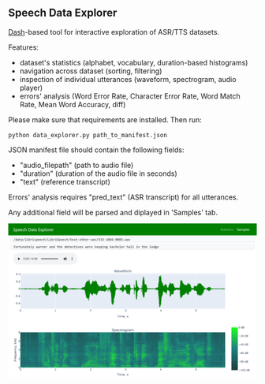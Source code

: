 Speech Data Explorer
--------------------

[Dash](https://plotly.com/dash/)-based tool for interactive exploration of ASR/TTS datasets.

Features:
- dataset's statistics (alphabet, vocabulary, duration-based histograms)
- navigation across dataset (sorting, filtering)
- inspection of individual utterances (waveform, spectrogram, audio player)
- errors' analysis (Word Error Rate, Character Error Rate, Word Match Rate, Mean Word Accuracy, diff)

Please make sure that requirements are installed. Then run:
```
python data_explorer.py path_to_manifest.json
```

JSON manifest file should contain the following fields:
- "audio_filepath" (path to audio file)
- "duration" (duration of the audio file in seconds)
- "text" (reference transcript)

Errors' analysis requires "pred_text" (ASR transcript) for all utterances.

Any additional field will be parsed and diplayed in 'Samples' tab.

![Speech Data Explorer](screenshot.png)
